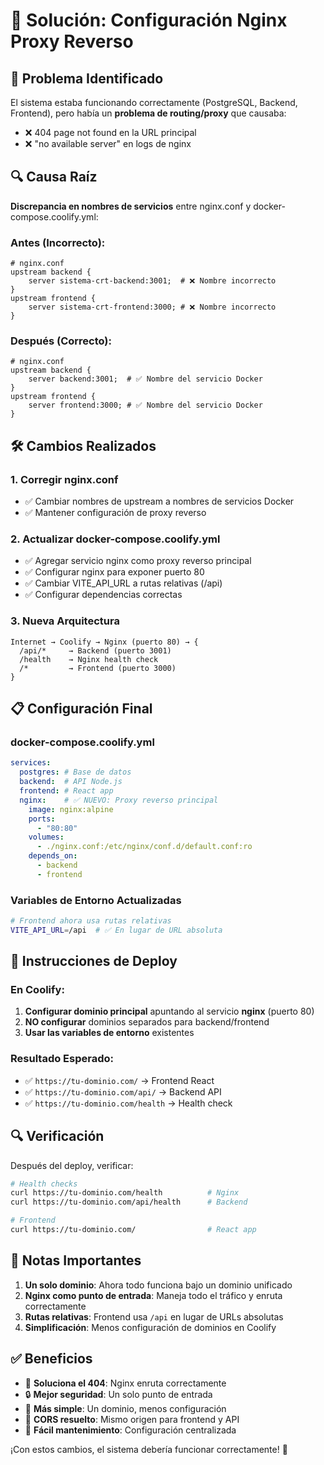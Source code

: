 # 🔧 Solución: Configuración Nginx Proxy Reverso

## 🎯 Problema Identificado

El sistema estaba funcionando correctamente (PostgreSQL, Backend, Frontend), pero había un **problema de routing/proxy** que causaba:
- ❌ 404 page not found en la URL principal
- ❌ "no available server" en logs de nginx

## 🔍 Causa Raíz

**Discrepancia en nombres de servicios** entre nginx.conf y docker-compose.coolify.yml:

### Antes (Incorrecto):
```nginx
# nginx.conf
upstream backend {
    server sistema-crt-backend:3001;  # ❌ Nombre incorrecto
}
upstream frontend {
    server sistema-crt-frontend:3000; # ❌ Nombre incorrecto
}
```

### Después (Correcto):
```nginx
# nginx.conf
upstream backend {
    server backend:3001;  # ✅ Nombre del servicio Docker
}
upstream frontend {
    server frontend:3000; # ✅ Nombre del servicio Docker
}
```

## 🛠️ Cambios Realizados

### 1. Corregir nginx.conf
- ✅ Cambiar nombres de upstream a nombres de servicios Docker
- ✅ Mantener configuración de proxy reverso

### 2. Actualizar docker-compose.coolify.yml
- ✅ Agregar servicio nginx como proxy reverso principal
- ✅ Configurar nginx para exponer puerto 80
- ✅ Cambiar VITE_API_URL a rutas relativas (/api)
- ✅ Configurar dependencias correctas

### 3. Nueva Arquitectura

```
Internet → Coolify → Nginx (puerto 80) → {
  /api/*     → Backend (puerto 3001)
  /health    → Nginx health check
  /*         → Frontend (puerto 3000)
}
```

## 📋 Configuración Final

### docker-compose.coolify.yml
```yaml
services:
  postgres: # Base de datos
  backend:  # API Node.js
  frontend: # React app
  nginx:    # ✅ NUEVO: Proxy reverso principal
    image: nginx:alpine
    ports:
      - "80:80"
    volumes:
      - ./nginx.conf:/etc/nginx/conf.d/default.conf:ro
    depends_on:
      - backend
      - frontend
```

### Variables de Entorno Actualizadas
```bash
# Frontend ahora usa rutas relativas
VITE_API_URL=/api  # ✅ En lugar de URL absoluta
```

## 🚀 Instrucciones de Deploy

### En Coolify:
1. **Configurar dominio principal** apuntando al servicio **nginx** (puerto 80)
2. **NO configurar** dominios separados para backend/frontend
3. **Usar las variables de entorno** existentes

### Resultado Esperado:
- ✅ `https://tu-dominio.com/` → Frontend React
- ✅ `https://tu-dominio.com/api/` → Backend API
- ✅ `https://tu-dominio.com/health` → Health check

## 🔍 Verificación

Después del deploy, verificar:

```bash
# Health checks
curl https://tu-dominio.com/health          # Nginx
curl https://tu-dominio.com/api/health      # Backend

# Frontend
curl https://tu-dominio.com/                # React app
```

## 📝 Notas Importantes

1. **Un solo dominio**: Ahora todo funciona bajo un dominio unificado
2. **Nginx como punto de entrada**: Maneja todo el tráfico y enruta correctamente
3. **Rutas relativas**: Frontend usa `/api` en lugar de URLs absolutas
4. **Simplificación**: Menos configuración de dominios en Coolify

## ✅ Beneficios

- 🎯 **Soluciona el 404**: Nginx enruta correctamente
- 🔒 **Mejor seguridad**: Un solo punto de entrada
- 🚀 **Más simple**: Un dominio, menos configuración
- 📱 **CORS resuelto**: Mismo origen para frontend y API
- 🔧 **Fácil mantenimiento**: Configuración centralizada

¡Con estos cambios, el sistema debería funcionar correctamente! 🎉
